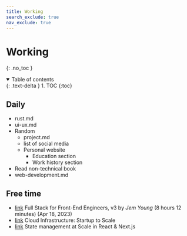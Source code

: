 ```yaml
---
title: Working
search_exclude: true
nav_exclude: true
---
```


<!-- prettier-ignore-start -->
# Working
{: .no_toc }

<details open markdown="block">
  <summary>
    Table of contents
  </summary>
  {: .text-delta }
1. TOC
{:toc}
</details>

<!-- prettier-ignore-end -->

## Daily

-   rust.md
-   ui-ux.md
-   Random
    -   project.md
    -   list of social media
    -   Personal website
        -   Education section
        -   Work history section
-   Read non-technical book
-   web-development.md

## Free time

-   [link](https://frontendmasters.com/courses/fullstack-v3/) Full Stack for Front-End Engineers, v3 by _Jem Young_ (8 hours 12 minutes) (Apr 18, 2023)
-   [link](https://frontendmasters.com/courses/cloud-infrastructure/) Cloud Infrastructure: Startup to Scale
-   [link](https://frontendmasters.com/courses/react-nextjs-state/) State management at Scale in React & Next.js
